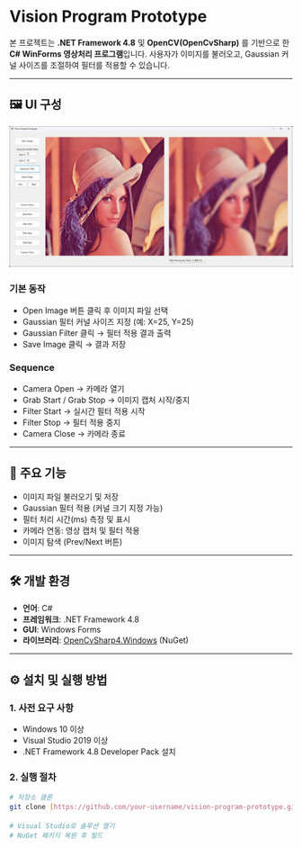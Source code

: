 # Vision Program Prototype

본 프로젝트는 **.NET Framework 4.8** 및 **OpenCV(OpenCvSharp)** 를 기반으로 한 **C# WinForms 영상처리 프로그램**입니다.
사용자가 이미지를 불러오고, Gaussian 커널 사이즈를 조절하여 필터를 적용할 수 있습니다.

---

## 🖼️ UI 구성

![프로그램 예시 화면](./program.png)

### 기본 동작
- Open Image 버튼 클릭 후 이미지 파일 선택
- Gaussian 필터 커널 사이즈 지정 (예: X=25, Y=25)
- Gaussian Filter 클릭 → 필터 적용 결과 출력
- Save Image 클릭 → 결과 저장

### Sequence
- Camera Open → 카메라 열기
- Grab Start / Grab Stop → 이미지 캡처 시작/중지
- Filter Start → 실시간 필터 적용 시작
- Filter Stop → 필터 적용 중지
- Camera Close → 카메라 종료

---

## 🧩 주요 기능

- 이미지 파일 불러오기 및 저장
- Gaussian 필터 적용 (커널 크기 지정 가능)
- 필터 처리 시간(ms) 측정 및 표시
- 카메라 연동: 영상 캡처 및 필터 적용
- 이미지 탐색 (Prev/Next 버튼)

---

## 🛠️ 개발 환경

- **언어**: C#
- **프레임워크**: .NET Framework 4.8
- **GUI**: Windows Forms
- **라이브러리**: [OpenCvSharp4.Windows](https://www.nuget.org/packages/OpenCvSharp4.Windows/) (NuGet)

---

## ⚙️ 설치 및 실행 방법

### 1. 사전 요구 사항

- Windows 10 이상
- Visual Studio 2019 이상
- .NET Framework 4.8 Developer Pack 설치

### 2. 실행 절차

```bash
# 저장소 클론
git clone [https://github.com/your-username/vision-program-prototype.git](https://github.com/woosmile/OpenCV_Image_Processing.git)

# Visual Studio로 솔루션 열기
# NuGet 패키지 복원 후 빌드
